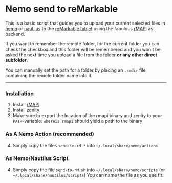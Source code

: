 # Nemo send to reMarkable #

This is a basic script that guides you to upload your current selected files in [nemo](https://github.com/linuxmint/nemo) or [nautilus](https://gitlab.gnome.org/GNOME/nautilus) to the [reMarkable tablet](https://remarkable.com/) using the fabulous [rMAPI](https://github.com/juruen/rmapi) as backend.

If you want to remember the remote folder, for the current folder you can check the checkbox and this folder will be remembered and you won't be asked the next time you upload a file from the folder **or any other direct subfolder**.

You can manually set the path for a folder by placing an `.rmdir` file containing the remote folder name into it.
 
---

### Installation ##

1. Install [rMAPI](https://github.com/juruen/rmapi)
2. Install [zenity](https://gitlab.gnome.org/GNOME/zenity)
3. Make sure to export the location of the rmapi binary and zenity to your `PATH`-variable:
   `whereis rmapi` should yield a path to the binary

### As A Nemo Action (recommended) ###

4. Simply copy the files `send-to-rM.*` into `~/.local/share/nemo/actions` 

### As Nemo/Nautilus Script ###

4. Simply copy the file `send-to-rM.sh` into `~/.local/share/nemo/scripts` (or `~/.local/share/nautilus/scripts`) 
You can name the file as you see fit.



